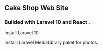 ## Cake Shop Web Site 

### Builded with Laravel 10 and React . 


Install Laravel 10 

Installl Laravel MediaLibrary paket for photos. 


